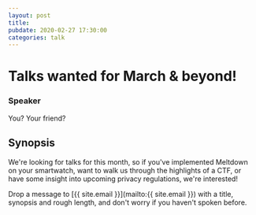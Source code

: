 ```yaml
---
layout: post
title:
pubdate: 2020-02-27 17:30:00
categories: talk
---
```

# Talks wanted for March & beyond!

### Speaker

You? Your friend?

## Synopsis


We're looking for talks for this month, so if you've implemented Meltdown on your smartwatch,
want to walk us through the highlights of a CTF, or have some insight into upcoming privacy
regulations, we're interested!

Drop a message to [{{ site.email }}](mailto:{{ site.email }}) with a title,
synopsis and rough length, and don't worry if you haven't spoken before.

